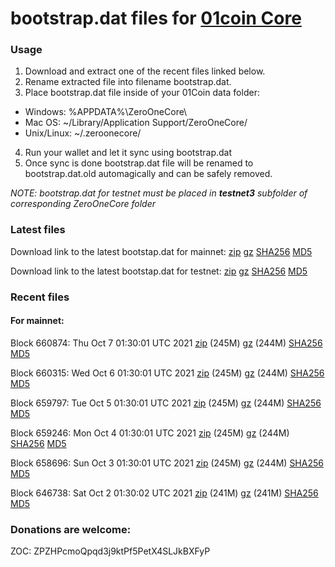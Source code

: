 # bootstrap.dat files for [01coin Core](https://01coin.io)

### Usage

1. Download and extract one of the recent files linked below.
2. Rename extracted file into filename bootstrap.dat.
3. Place bootstrap.dat file inside of your 01Coin data folder:
 - Windows: %APPDATA%\ZeroOneCore\
 - Mac OS: ~/Library/Application Support/ZeroOneCore/
 - Unix/Linux: ~/.zeroonecore/
4. Run your wallet and let it sync using bootstrap.dat
5. Once sync is done bootstrap.dat file will be renamed to bootstrap.dat.old automagically and can be safely removed.

_NOTE: bootstrap.dat for testnet must be placed in **testnet3** subfolder of corresponding ZeroOneCore folder_

### Latest files
Download link to the latest bootstap.dat for mainnet: [zip](https://files.01coin.io/mainnet/bootstrap.dat.zip) [gz](https://files.01coin.io/mainnet/bootstrap.dat.tar.gz) [SHA256](https://files.01coin.io/mainnet/sha256.txt) [MD5](https://files.01coin.io/mainnet/md5.txt)

Download link to the latest bootstap.dat for testnet: [zip](https://files.01coin.io/testnet/bootstrap.dat.zip) [gz](https://files.01coin.io/testnet/bootstrap.dat.tar.gz) [SHA256](https://files.01coin.io/testnet/sha256.txt) [MD5](https://files.01coin.io/testnet/md5.txt)

### Recent files

#### For mainnet:

Block 660874: Thu Oct  7 01:30:01 UTC 2021 [zip](https://files.01coin.io/mainnet/2021-10-07/bootstrap.dat.zip) (245M) [gz](https://files.01coin.io/mainnet/2021-10-07/bootstrap.dat.tar.gz) (244M) [SHA256](https://files.01coin.io/mainnet/2021-10-07/sha256.txt) [MD5](https://files.01coin.io/mainnet/2021-10-07/md5.txt)

Block 660315: Wed Oct  6 01:30:01 UTC 2021 [zip](https://files.01coin.io/mainnet/2021-10-06/bootstrap.dat.zip) (245M) [gz](https://files.01coin.io/mainnet/2021-10-06/bootstrap.dat.tar.gz) (244M) [SHA256](https://files.01coin.io/mainnet/2021-10-06/sha256.txt) [MD5](https://files.01coin.io/mainnet/2021-10-06/md5.txt)

Block 659797: Tue Oct  5 01:30:01 UTC 2021 [zip](https://files.01coin.io/mainnet/2021-10-05/bootstrap.dat.zip) (245M) [gz](https://files.01coin.io/mainnet/2021-10-05/bootstrap.dat.tar.gz) (244M) [SHA256](https://files.01coin.io/mainnet/2021-10-05/sha256.txt) [MD5](https://files.01coin.io/mainnet/2021-10-05/md5.txt)

Block 659246: Mon Oct  4 01:30:01 UTC 2021 [zip](https://files.01coin.io/mainnet/2021-10-04/bootstrap.dat.zip) (245M) [gz](https://files.01coin.io/mainnet/2021-10-04/bootstrap.dat.tar.gz) (244M) [SHA256](https://files.01coin.io/mainnet/2021-10-04/sha256.txt) [MD5](https://files.01coin.io/mainnet/2021-10-04/md5.txt)

Block 658696: Sun Oct  3 01:30:01 UTC 2021 [zip](https://files.01coin.io/mainnet/2021-10-03/bootstrap.dat.zip) (245M) [gz](https://files.01coin.io/mainnet/2021-10-03/bootstrap.dat.tar.gz) (244M) [SHA256](https://files.01coin.io/mainnet/2021-10-03/sha256.txt) [MD5](https://files.01coin.io/mainnet/2021-10-03/md5.txt)

Block 646738: Sat Oct  2 01:30:02 UTC 2021 [zip](https://files.01coin.io/mainnet/2021-10-02/bootstrap.dat.zip) (241M) [gz](https://files.01coin.io/mainnet/2021-10-02/bootstrap.dat.tar.gz) (241M) [SHA256](https://files.01coin.io/mainnet/2021-10-02/sha256.txt) [MD5](https://files.01coin.io/mainnet/2021-10-02/md5.txt)


### Donations are welcome:

ZOC: ZPZHPcmoQpqd3j9ktPf5PetX4SLJkBXFyP
